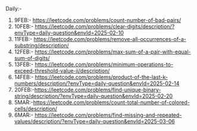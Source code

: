 Daily:- 
1. 9FEB:- https://leetcode.com/problems/count-number-of-bad-pairs/
2. 10FEB:- https://leetcode.com/problems/clear-digits/description/?envType=daily-question&envId=2025-02-10
3. 11FEB:- https://leetcode.com/problems/remove-all-occurrences-of-a-substring/description/
4. 12FEB:- https://leetcode.com/problems/max-sum-of-a-pair-with-equal-sum-of-digits/
5. 13FEB:- https://leetcode.com/problems/minimum-operations-to-exceed-threshold-value-ii/description/
6. 14FEB:- https://leetcode.com/problems/product-of-the-last-k-numbers/description/?envType=daily-question&envId=2025-02-14
7. 20FEB:-https://leetcode.com/problems/find-unique-binary-string/description/?envType=daily-question&envId=2025-02-20
8. 5MAR:-https://leetcode.com/problems/count-total-number-of-colored-cells/description/
9. 6MAR:- https://leetcode.com/problems/find-missing-and-repeated-values/description/?envType=daily-question&envId=2025-03-06

